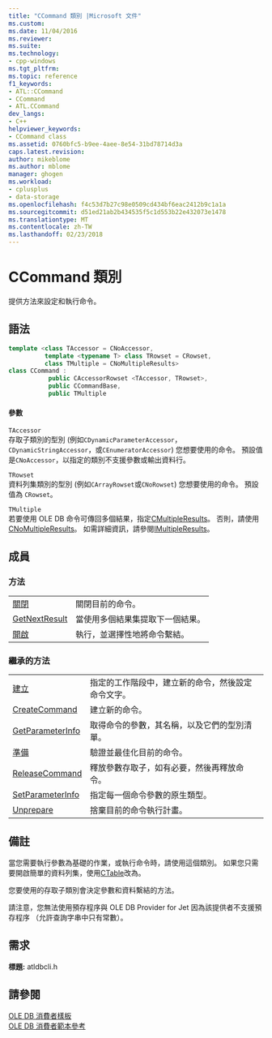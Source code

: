 ```yaml
---
title: "CCommand 類別 |Microsoft 文件"
ms.custom: 
ms.date: 11/04/2016
ms.reviewer: 
ms.suite: 
ms.technology:
- cpp-windows
ms.tgt_pltfrm: 
ms.topic: reference
f1_keywords:
- ATL::CCommand
- CCommand
- ATL.CCommand
dev_langs:
- C++
helpviewer_keywords:
- CCommand class
ms.assetid: 0760bfc5-b9ee-4aee-8e54-31bd78714d3a
caps.latest.revision: 
author: mikeblome
ms.author: mblome
manager: ghogen
ms.workload:
- cplusplus
- data-storage
ms.openlocfilehash: f4c53d7b27c98e0509cd434bf6eac2412b9c1a1a
ms.sourcegitcommit: d51ed21ab2b434535f5c1d553b22e432073e1478
ms.translationtype: MT
ms.contentlocale: zh-TW
ms.lasthandoff: 02/23/2018
---
```

# <a name="ccommand-class"></a>CCommand 類別
提供方法來設定和執行命令。  
  
## <a name="syntax"></a>語法

```cpp
template <class TAccessor = CNoAccessor,  
          template <typename T> class TRowset = CRowset,  
          class TMultiple = CNoMultipleResults>  
class CCommand :   
           public CAccessorRowset <TAccessor, TRowset>,  
           public CCommandBase,  
           public TMultiple  
```  
  
#### <a name="parameters"></a>參數  
 `TAccessor`  
 存取子類別的型別 (例如`CDynamicParameterAccessor`， `CDynamicStringAccessor`，或`CEnumeratorAccessor`) 您想要使用的命令。 預設值是`CNoAccessor`，以指定的類別不支援參數或輸出資料行。  
  
 `TRowset`  
 資料列集類別的型別 (例如`CArrayRowset`或`CNoRowset`) 您想要使用的命令。 預設值為 `CRowset`。  
  
 `TMultiple`  
 若要使用 OLE DB 命令可傳回多個結果，指定[CMultipleResults](../../data/oledb/cmultipleresults-class.md)。 否則，請使用[CNoMultipleResults](../../data/oledb/cnomultipleresults-class.md)。 如需詳細資訊，請參閱[IMultipleResults](https://msdn.microsoft.com/en-us/library/ms721289.aspx)。  
  
## <a name="members"></a>成員  
  
### <a name="methods"></a>方法  
  
|||  
|-|-|  
|[關閉](../../data/oledb/ccommand-close.md)|關閉目前的命令。|  
|[GetNextResult](../../data/oledb/ccommand-getnextresult.md)|當使用多個結果集提取下一個結果。|  
|[開啟](../../data/oledb/ccommand-open.md)|執行，並選擇性地將命令繫結。|  
  
### <a name="inherited-methods"></a>繼承的方法  
  
|||  
|-|-|  
|[建立](../../data/oledb/ccommand-create.md)|指定的工作階段中，建立新的命令，然後設定命令文字。|  
|[CreateCommand](../../data/oledb/ccommand-createcommand.md)|建立新的命令。|  
|[GetParameterInfo](../../data/oledb/ccommand-getparameterinfo.md)|取得命令的參數，其名稱，以及它們的型別清單。|  
|[準備](../../data/oledb/ccommand-prepare.md)|驗證並最佳化目前的命令。|  
|[ReleaseCommand](../../data/oledb/ccommand-releasecommand.md)|釋放參數存取子，如有必要，然後再釋放命令。|  
|[SetParameterInfo](../../data/oledb/ccommand-setparameterinfo.md)|指定每一個命令參數的原生類型。|  
|[Unprepare](../../data/oledb/ccommand-unprepare.md)|捨棄目前的命令執行計畫。|  
  
## <a name="remarks"></a>備註  
 當您需要執行參數為基礎的作業，或執行命令時，請使用這個類別。 如果您只需要開啟簡單的資料列集，使用[CTable](../../data/oledb/ctable-class.md)改為。  
  
 您要使用的存取子類別會決定參數和資料繫結的方法。  
  
 請注意，您無法使用預存程序與 OLE DB Provider for Jet 因為該提供者不支援預存程序 （允許查詢字串中只有常數）。  
  
## <a name="requirements"></a>需求  
 **標題:** atldbcli.h  
  
## <a name="see-also"></a>請參閱  
 [OLE DB 消費者樣板](../../data/oledb/ole-db-consumer-templates-cpp.md)   
 [OLE DB 消費者範本參考](../../data/oledb/ole-db-consumer-templates-reference.md)